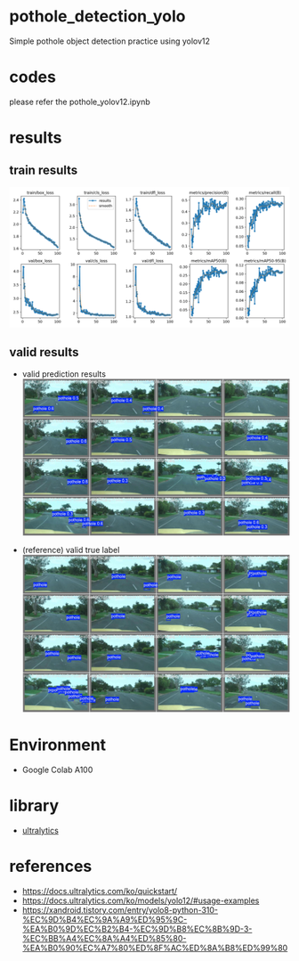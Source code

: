 # pothole_detection_yolo
Simple pothole object detection practice using yolov12

# codes
please refer the pothole_yolov12.ipynb

# results

## train results
![train_results](https://github.com/minchoCoin/pothole_detection_yolo/blob/main/train/results.png)

## valid results
- valid prediction results
![valid results](https://github.com/minchoCoin/pothole_detection_yolo/blob/main/train/val_batch0_pred.jpg)

- (reference) valid true label
![valid true label](https://github.com/minchoCoin/pothole_detection_yolo/blob/main/train/val_batch0_labels.jpg)

# Environment
- Google Colab A100

# library
- [ultralytics](https://docs.ultralytics.com/ko)

# references
- https://docs.ultralytics.com/ko/quickstart/
- https://docs.ultralytics.com/ko/models/yolo12/#usage-examples
- https://xandroid.tistory.com/entry/yolo8-python-310-%EC%9D%B4%EC%9A%A9%ED%95%9C-%EA%B0%9D%EC%B2%B4-%EC%9D%B8%EC%8B%9D-3-%EC%BB%A4%EC%8A%A4%ED%85%80-%EA%B0%90%EC%A7%80%ED%8F%AC%ED%8A%B8%ED%99%80

